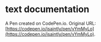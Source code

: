 # text documentation

A Pen created on CodePen.io. Original URL: [https://codepen.io/isaintly/pen/vYmMyLo](https://codepen.io/isaintly/pen/vYmMyLo).


